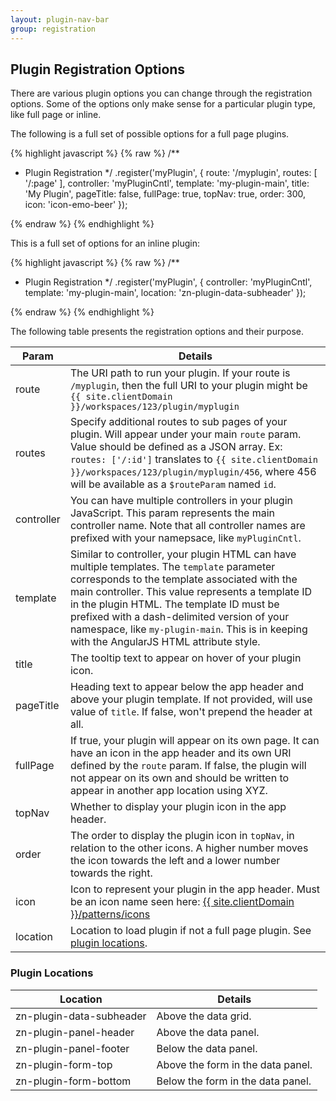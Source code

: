 ```yaml
---
layout: plugin-nav-bar
group: registration
---
```


## Plugin Registration Options

There are various plugin options you can change through the registration options. Some of the options only make sense for a particular plugin type, like full page or inline. 

The following is a full set of possible options for a full page plugins.

{% highlight javascript %}
{% raw %}
/**
 * Plugin Registration
 */
.register('myPlugin', {
    route: '/myplugin',
    routes: [
        '/:page'
    ],
    controller: 'myPluginCntl',
    template: 'my-plugin-main',
    title: 'My Plugin',
    pageTitle: false,
    fullPage: true,
    topNav: true,
    order: 300,
    icon: 'icon-emo-beer'
});

{% endraw %}
{% endhighlight %}

This is a full set of options for an inline plugin: 

{% highlight javascript %}
{% raw %}
/**
 * Plugin Registration
 */
.register('myPlugin', {
    controller: 'myPluginCntl',
    template: 'my-plugin-main',
    location: 'zn-plugin-data-subheader'
});

{% endraw %}
{% endhighlight %}

The following table presents the registration options and their purpose.

<table class="table table-striped table-bordered">
    <thead>
        <tr>
            <th>Param</th>
            <th>Details</th>
        </tr>
    </thead>
    <tbody>
        <tr>
            <td>route</td>
            <td>The URI path to run your plugin. If your route is <code>/myplugin</code>, then the full URI to your plugin might be <code>{{ site.clientDomain }}/workspaces/123/plugin/myplugin</code></td>
        </tr>
        <tr>
            <td>routes</td>
            <td>Specify additional routes to sub pages of your plugin. Will appear under your main <code>route</code> param. Value should be defined as a JSON array. Ex: <code>routes: ['/:id']</code> translates to <code>{{ site.clientDomain }}/workspaces/123/plugin/myplugin/456</code>, where 456 will be available as a <code>$routeParam</code> named <code>id</code>.</td>
        </tr>
        <tr>
            <td>controller</td>
            <td>You can have multiple controllers in your plugin JavaScript. This param represents the main controller name. Note that all controller names are prefixed with your namepsace, like <code>myPluginCntl</code>.</td>
        </tr>
        <tr>
            <td>template</td>
            <td>Similar to controller, your plugin HTML can have multiple templates. The <code>template</code> parameter corresponds to the template associated with the main controller. This value represents a template ID in the plugin HTML. The template ID must be prefixed with a dash-delimited version of your namespace, like <code>my-plugin-main</code>. This is in keeping with the AngularJS HTML attribute style.</td>
        </tr>
        <tr>
            <td>title</td>
            <td>The tooltip text to appear on hover of your plugin icon.</td>
        </tr>
        <tr>
            <td>pageTitle</td>
            <td>Heading text to appear below the app header and above your plugin template. If not provided, will use value of <code>title</code>. If false, won't prepend the header at all.</td>
        </tr>
        <tr>
            <td>fullPage</td>
            <td>If true, your plugin will appear on its own page. It can have an icon in the app header and its own URI defined by the <code>route</code> param. If false, the plugin will not appear on its own and should be written to appear in another app location using XYZ.</td>
        </tr>
        <tr>
            <td>topNav</td>
            <td>Whether to display your plugin icon in the app header.</td>
        </tr>
        <tr>
            <td>order</td>
            <td>The order to display the plugin icon in <code>topNav</code>, in relation to the other icons. A higher number moves the icon towards the left and a lower number towards the right.</td>
        </tr>
        <tr>
            <td>icon</td>
            <td>Icon to represent your plugin in the app header. Must be an icon name seen here: <a href="{{ site.clientDomain }}/patterns/icons">{{ site.clientDomain }}/patterns/icons</a></td>
        </tr>
        <tr>
            <td>location</td>
            <td>Location to load plugin if not a full page plugin. See <a href="#locations">plugin locations</a>.</td>
        </tr>
    </tbody>
</table>

### Plugin Locations
<a name="locations"></a>

<table class="table table-striped table-bordered">
    <thead>
        <tr>
            <th>Location</th>
            <th>Details</th>
        </tr>
    </thead>
    <tbody>
        <tr>
            <td>zn-plugin-data-subheader</td>
            <td>Above the data grid.</td>
        </tr>
        <tr>
            <td>zn-plugin-panel-header</td>
            <td>Above the data panel.</td>
        </tr>
        <tr>
            <td>zn-plugin-panel-footer</td>
            <td>Below the data panel.</td>
        </tr>
        <tr>
            <td>zn-plugin-form-top</td>
            <td>Above the form in the data panel.</td>
        </tr>
        <tr>
            <td>zn-plugin-form-bottom</td>
            <td>Below the form in the data panel.</td>
        </tr>
    </tbody>
</table>